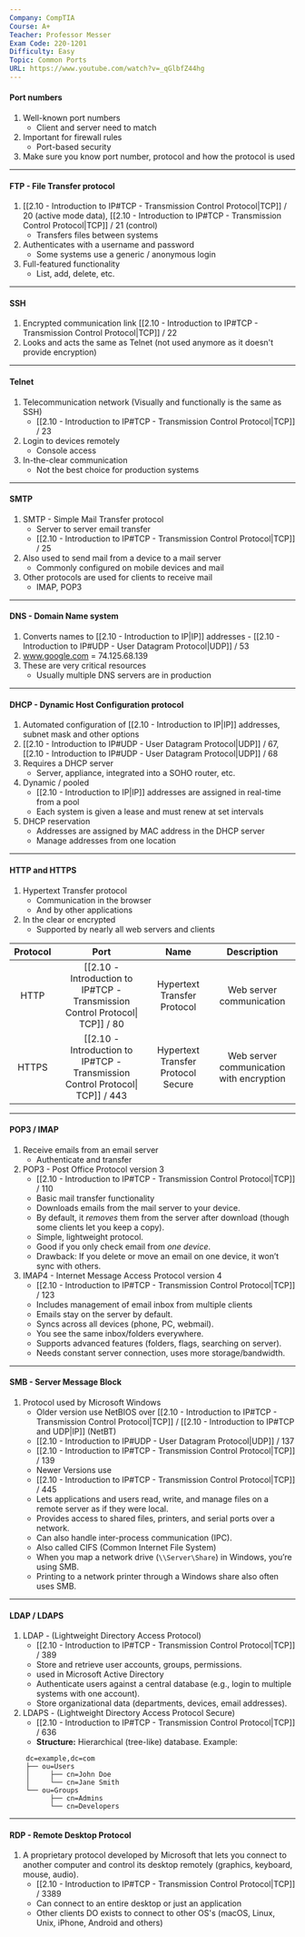 ```yaml
---
Company: CompTIA
Course: A+
Teacher: Professor Messer
Exam Code: 220-1201
Difficulty: Easy
Topic: Common Ports
URL: https://www.youtube.com/watch?v=_qGlbfZ44hg
---
```

#### Port numbers
1. Well-known port numbers
	- Client and server need to match
2. Important for firewall rules
	- Port-based security
3. Make sure you know port number, protocol and how the protocol is used
---
#### FTP - File Transfer protocol
1. [[2.10 - Introduction to IP#TCP - Transmission Control Protocol|TCP]] / 20 (active mode data), [[2.10 - Introduction to IP#TCP - Transmission Control Protocol|TCP]] / 21 (control)
	- Transfers files between systems
2. Authenticates with a username and password 
	- Some systems use a generic / anonymous login
3. Full-featured functionality
	- List, add, delete, etc.
---
#### SSH
1. Encrypted communication link [[2.10 - Introduction to IP#TCP - Transmission Control Protocol|TCP]] / 22
2. Looks and acts the same as Telnet (not used anymore as it doesn't provide encryption)
---
#### Telnet
1. Telecommunication network (Visually and functionally is the same as SSH)
	- [[2.10 - Introduction to IP#TCP - Transmission Control Protocol|TCP]] / 23
2. Login to devices remotely
	- Console access
3. In-the-clear communication
	- Not the best choice for production systems
---
#### SMTP
1. SMTP - Simple Mail Transfer protocol
	- Server to server email transfer
	- [[2.10 - Introduction to IP#TCP - Transmission Control Protocol|TCP]] / 25
2. Also used to send mail from a device to a mail server
	- Commonly configured on mobile devices and mail
3. Other protocols are used for clients to receive mail
	- IMAP, POP3
---
#### DNS - Domain Name system
1. Converts names to [[2.10 - Introduction to IP|IP]] addresses - [[2.10 - Introduction to IP#UDP - User Datagram Protocol|UDP]] / 53
2. www.google.com = 74.125.68.139
3. These are very critical resources 
	- Usually multiple DNS servers are in production 
---
#### DHCP - Dynamic Host Configuration protocol
1. Automated configuration of [[2.10 - Introduction to IP|IP]] addresses, subnet mask and other options
2. [[2.10 - Introduction to IP#UDP - User Datagram Protocol|UDP]] / 67, [[2.10 - Introduction to IP#UDP - User Datagram Protocol|UDP]] / 68
3. Requires a DHCP server 
	- Server, appliance, integrated into a SOHO router, etc.
4. Dynamic / pooled
	- [[2.10 - Introduction to IP|IP]] addresses are assigned in real-time from a pool
	- Each system is given a lease and must renew at set intervals
5. DHCP reservation
	- Addresses are assigned by MAC address in the DHCP server
	- Manage addresses from one location
---
#### HTTP and HTTPS
1. Hypertext Transfer protocol
	- Communication in the browser
	- And by other applications
2. In the clear or encrypted
	- Supported by nearly all web servers and clients

| Protocol |                                     Port                                      |                Name                |               Description                |
|:--------:|:-----------------------------------------------------------------------------:|:----------------------------------:|:----------------------------------------:|
|   HTTP   | [[2.10 - Introduction to IP#TCP - Transmission Control Protocol\| TCP]] / 80  |    Hypertext Transfer Protocol     |         Web server communication         |
|  HTTPS   | [[2.10 - Introduction to IP#TCP - Transmission Control Protocol\| TCP]] / 443 | Hypertext Transfer Protocol Secure | Web server communication with encryption |

---
#### POP3 / IMAP
1. Receive emails from an email server
	- Authenticate and transfer 
2. POP3 - Post Office Protocol  version 3
	- [[2.10 - Introduction to IP#TCP - Transmission Control Protocol|TCP]] / 110 
	- Basic mail transfer functionality 
	- Downloads emails from the mail server to your device.
	- By default, it _removes_ them from the server after download (though some clients let you keep a copy).
	- Simple, lightweight protocol.
	- Good if you only check email from _one device_.
	- Drawback: If you delete or move an email on one device, it won’t sync with others.
3. IMAP4  - Internet Message Access Protocol version 4
	- [[2.10 - Introduction to IP#TCP - Transmission Control Protocol|TCP]] / 123 
	- Includes management of email inbox from multiple clients
	- Emails stay on the server by default.
	- Syncs across all devices (phone, PC, webmail). 
	- You see the same inbox/folders everywhere.
	- Supports advanced features (folders, flags, searching on server).
	- Needs constant server connection, uses more storage/bandwidth.
---
#### SMB - Server Message Block
1. Protocol used by Microsoft Windows 
	- Older version use NetBIOS over [[2.10 - Introduction to IP#TCP - Transmission Control Protocol|TCP]] / [[2.10 - Introduction to IP#TCP and UDP|IP]] (NetBT)
	- [[2.10 - Introduction to IP#UDP - User Datagram Protocol|UDP]] / 137
	- [[2.10 - Introduction to IP#TCP - Transmission Control Protocol|TCP]] / 139
	- Newer Versions use 
	- [[2.10 - Introduction to IP#TCP - Transmission Control Protocol|TCP]] / 445
	- Lets applications and users read, write, and manage files on a remote server as if they were local.
    - Provides access to shared files, printers, and serial ports over a network.
    - Can also handle inter-process communication (IPC).
    - Also called CIFS (Common Internet File System)
	- When you map a network drive (`\\Server\Share`) in Windows, you’re using SMB.
    - Printing to a network printer through a Windows share also often uses SMB.
---
#### LDAP / LDAPS
1. LDAP - (Lightweight Directory Access Protocol)
	- [[2.10 - Introduction to IP#TCP - Transmission Control Protocol|TCP]] / 389
	- Store and retrieve user accounts, groups, permissions.
	- used in Microsoft Active Directory
	- Authenticate users against a central database (e.g., login to multiple systems with one account).
	- Store organizational data (departments, devices, email addresses).
2. LDAPS - (Lightweight Directory Access Protocol Secure)
	- [[2.10 - Introduction to IP#TCP - Transmission Control Protocol|TCP]] / 636
	- **Structure:** Hierarchical (tree-like) database. Example:
```
	dc=example,dc=com
    ├── ou=Users
    │     ├── cn=John Doe
    │     └── cn=Jane Smith
    └── ou=Groups
          ├── cn=Admins
          └── cn=Developers
```
---
#### RDP - Remote Desktop Protocol
1. A proprietary protocol developed by Microsoft that lets you connect to another computer and control its desktop remotely (graphics, keyboard, mouse, audio).
	- [[2.10 - Introduction to IP#TCP - Transmission Control Protocol|TCP]] / 3389 
	- Can connect to an entire desktop or just an application
	- Other clients DO exists to connect to other OS's (macOS, Linux, Unix, iPhone, Android and others)